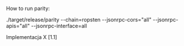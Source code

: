 How to run parity:

./target/release/parity --chain=ropsten --jsonrpc-cors="all" --jsonrpc-apis="all" --jsonrpc-interface=all

Implementacja X [1.1]

